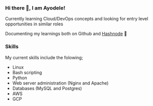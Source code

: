 ### Hi there 👋, I am Ayodele! 

Currently learning Cloud/DevOps concepts and looking for entry level opportunities in similar roles

Documenting my learnings both on Github and [Hashnode](https://ayodelespencer.hashnode.dev) :closed_book:

### Skills

My current skills include the folowing;

- Linux
- Bash scripting
- Python
- Web server administration (Nginx and Apache)
- Databases (MySQL and Postgres)
- AWS
- GCP


<!--
**ayodele-ademeso/ayodele-ademeso** is a ✨ _special_ ✨ repository because its `README.md` (this file) appears on your GitHub profile.

Here are some ideas to get you started:

- 🔭 I’m currently working on ...
- 🌱 I’m currently learning ...
- 👯 I’m looking to collaborate on ...
- 🤔 I’m looking for help with ...
- 💬 Ask me about ...
- 📫 How to reach me: ...
- 😄 Pronouns: ...
- ⚡ Fun fact: ...
-->
